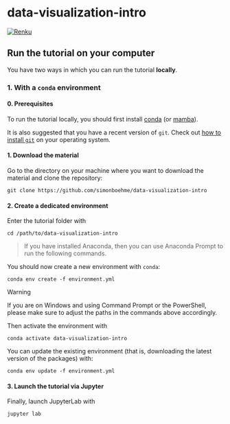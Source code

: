# data-visualization-intro

[![Renku](https://renkulab.io/renku-badge.svg)](https://renkulab.io/p/boehs/data-visualization-intro)

## Run the tutorial on your computer

You have two ways in which you can run the tutorial **locally**.

### 1. With a `conda` environment

#### 0. Prerequisites

To run the tutorial locally, you should first install [conda](https://docs.conda.io/en/latest/miniconda.html) (or [mamba](https://mamba.readthedocs.io/en/latest/installation/mamba-installation.html)).

It is also suggested that you have a recent version of `git`. Check out [how to install `git`](https://git-scm.com/book/en/v2/Getting-Started-Installing-Git) on your operating system.

#### 1. Download the material

Go to the directory on your machine where you want to download the material and clone the repository:

```console
git clone https://github.com/simonboehme/data-visualization-intro
```


#### 2. Create a dedicated environment

Enter the tutorial folder with

```console
cd /path/to/data-visualization-intro

```

> If you have installed Anaconda, then you can use Anaconda Prompt to run the following commands.

You should now create a new environment with `conda`:

```console
conda env create -f environment.yml
```

> [!WARNING]
>
> If you are on Windows and using Command Prompt or the PowerShell, please make sure to adjust the paths in the commands above accordingly.

Then activate the environment with

```console
conda activate data-visualization-intro

```

You can update the existing environment (that is, downloading the latest version of the packages) with:

```console
conda env update -f environment.yml
```

#### 3. Launch the tutorial via Jupyter

Finally, launch JupyterLab with

```console
jupyter lab
```
